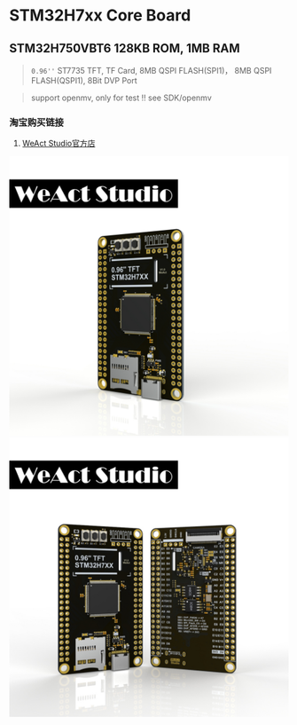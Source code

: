# STM32H7xx Core Board 
## STM32H750VBT6 128KB ROM, 1MB RAM
> `0.96''` ST7735 TFT, TF Card, 8MB QSPI FLASH(SPI1)， 8MB QSPI FLASH(QSPI1), 8Bit DVP Port

> support openmv, only for test !! see SDK/openmv

### 淘宝购买链接
1. [WeAct Studio官方店](https://shop118454188.taobao.com/index.htm?spm=2013.1.w5002-17867322799.2.212f5cb16nqwNP)

![](Images/STM32H750VB_1.jpg)
![](Images/STM32H750VB_2.jpg)



